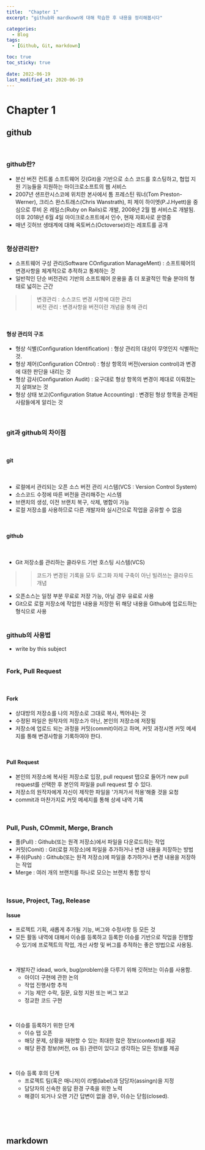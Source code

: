 ```yaml
---
title:  "Chapter 1"
excerpt: "github와 mardkown에 대해 학습한 후 내용을 정리해봅시다"

categories:
  - Blog
tags:
  - [Github, Git, markdown]

toc: true
toc_sticky: true
 
date: 2022-06-19
last_modified_at: 2020-06-19
---
```



# Chapter 1

## github
<br/>

### github란?
* 분산 버전 컨트롤 소프트웨어 깃(Git)을 기반으로 소스 코드를 호스팅하고, 협업 지원 기능들을 지원하는 마이크로소프트의 웹 서비스
* 2007년 샌프란시스코에 위치한 본사에서 톰 프레스틴 워너(Tom Preston-Werner), 크리스 완스트래스(Chris Wanstrath), 피 제이 하이엣(P.J.Hyett)을 중심으로 루비 온 레일스(Ruby on Rails)로 개발, 2008년 2월 웹 서비스로 개발됨. 이후 2018년 6월 4일 마이크로소프트에서 인수, 현재 자회사로 운영중
* 매년 깃허브 생태계에 대해 옥토버스(Octoverse)라는 레포트를 공개
<br/><br/>

### 형상관리란?
* 소프트웨어 구성 관리(Software COnfiguration ManageMent) : 소프트웨어의 변경사항을 체계적으로 추적하고 통제하는 것
* 일반적인 단순 버전관리 기반의 소프트웨어 운용을 좀 더 포괄적인 학술 분야의 형태로 넓히는 근간
>> 변경관리 : 소스코드 변경 사항에 대한 관리  
>> 버전 관리 : 변경사항을 버전이란 개념을 통해 관리
<br/>

  #### 형상 관리의 구조
  
  * 형상 식별(Configuration Identification) : 형상 관리의 대상이 무엇인지 식별하는 것. 
  * 형상 제어(Configuration COntrol) : 형상 항목의 버전(version control)과 변경에 대한 판단을 내리는 것
  * 형상 감사(Configuration Audit) : 요구대로 형상 항목의 변경이 제대로 이뤄졌는지 살펴보는 것
  * 형상 상태 보고(Configuration Statue Accounting) : 변경된 형상 항목을 관계된 사람들에게 알리는 것  
<br/><br/>

### git과 github의 차이점
<br/>

#### git
<br/>

* 로컬에서 관리되는 오픈 소스 버전 관리 시스템(VCS : Version Control System)
* 소스코드 수정에 따른 버전을 관리해주는 시스템
* 브랜치의 생성, 이전 브랜치 복구, 삭제, 병합이 가능
* 로컬 저장소를 사용하므로 다른 개발자와 실시간으로 작업을 공유할 수 없음
<br/>

#### github
<br/>

* Git 저장소를 관리하는 클라우드 기반 호스팅 시스템(VCS)
>> 코드가 변경된 기록을 모두 로그화
자체 구축이 아닌 빌려쓰는 클라우드 개념
* 오픈소스는 일정 부분 무료로 저장 가능, 아닐 경우 유료로 사용
* Git으로 로컬 저장소에 작업한 내용을 저장한 뒤 해당 내용을 Github에 업로드하는 형식으로 사용
<br/><br/>

### github의 사용법
* write by this subject
<br/><br/>

### Fork, Pull Request
<br/>

#### Fork 
* 상대방의 저장소를 나의 저장소로 그대로 복사, 찍어내는 것
* 수정된 파일은 원작자의 저장소가 아닌, 본인의 저장소에 저장됨
* 저장소에 업로드 되는 과정을 커밋(commit)이라고 하며, 커밋 과정시엔 커밋 메세지를 통해 변경사항을 기록하여야 한다.
<br/>

#### Pull Request  
* 본인의 저장소에 복사된 저장소로 입장, pull request 탭으로 들어가 new pull request를 선택한 후 본인의 파일을 pull  request 할 수 있다.
* 저장소의 원작자에게 자신이 제작한 파일을 '가져가서 적용'해줄 것을 요청
* commit과 마찬가지로 커밋 메세지를 통해 상세 내역 기록
<br/>

### Pull, Push, COmmit, Merge, Branch
* 풀(Pull) : Github(또는 원격 저장소)에서 파일을 다운로드하는 작업
* 커밋(Comit) : Git(로컬 저장소)에 파일을 추가하거나 변경 내용을 저장하는 방법
* 푸쉬(Push) : Github(또는 원격 저장소)에 파일을 추가하거나 변경 내용을 저장하는 작업
* Merge : 여러 개의 브랜치를 하나로 모으는 브랜치 통합 방식
<br/>

### Issue, Project, Tag, Release
#### Issue 
* 프로젝트 기획, 새롭게 추가될 기능, 버그와 수정사항 등 모든 것
* 모든 활동 내역에 대해서 이슈를 등록하고 등록한 이슈를 기반으로 작업을 진행할 수 있기에 프로젝트의 작업, 개선 사항 및 버그를 추적하는 좋은 방법으로 사용됨.
<br/>

* 개발자간 idead, work, bug(problem)을 다루기 위해 깃허브는 이슈를 사용함.
  * 아이더 구현에 관한 논의
  * 작업 진행사항 추적
  * 기능 제안 수락, 질문, 요청 지원 또는 버그 보고
  * 정교한 코드 구현
<br/>

* 이슈를 등록하기 위한 단계
  * 이슈 탭 오픈
  * 해당 문제, 상황을 재현할 수 있는 최대한 많은 정보(context)를 제공
  * 해당 환경 정보(버전, os 등) 관련이 있다고 생각하는 모든 정보를 제공
<br/>

* 이슈 등록 후의 단계
  * 프로젝트 팀(혹은 매니저)이 라벨(label)과 담당자(assingn)을 지정
  * 담당자의 신속한 응답 환경 구축을 위한 노력
  * 해결이 되거나 오랜 기간 답변이 없을 경우, 이슈는 닫힘(closed).

<br/><br/><br/>
## markdown

